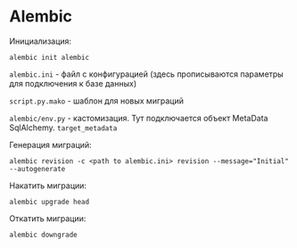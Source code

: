 <h1>Alembic</h1>
Инициализация:

```shell
alembic init alembic
```

`alembic.ini` - файл с конфигурацией (здесь прописываются параметры для подключения к базе данных)

`script.py.mako` - шаблон для новых миграций

`alembic/env.py` - кастомизация. Тут подключается объект MetaData SqlAlchemy. `target_metadata`


Генерация миграций:
```shell
alembic revision -c <path to alembic.ini> revision --message="Initial" --autogenerate
```

Накатить миграции:
```shell
alembic upgrade head
```

Откатить миграции:
```shell
alembic downgrade
```
